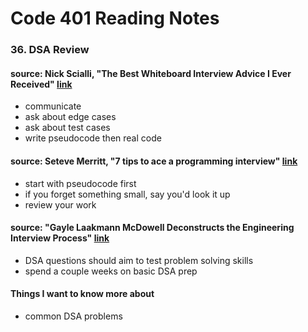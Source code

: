 # Code 401 Reading Notes 
### 36. DSA Review

####  source: Nick Scialli, "The Best Whiteboard Interview Advice I Ever Received" [link](https://hackernoon.com/the-best-whiteboard-interview-advice-i-ever-received-3ebbfa72e4a)
- communicate 
- ask about edge cases
- ask about test cases
- write pseudocode then real code 

####  source: Seteve Merritt, "7 tips to ace a programming interview" [link](https://medium.com/@steve_45636/6-tips-to-ace-a-whiteboard-programming-interview-f06c1b378bc6)
- start with pseudocode first 
- if you forget something small, say you'd look it up 
- review your work 

#### source: "Gayle Laakmann McDowell Deconstructs the Engineering Interview Process" [link](https://www.youtube.com/watch?v=KdXAUst8bdo)
- DSA questions should aim to test problem solving skills
- spend a couple weeks on basic DSA prep

#### Things I want to know more about 
- common DSA problems 